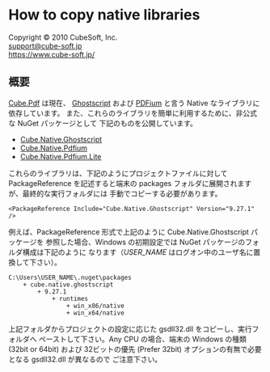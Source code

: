 How to copy native libraries
====

Copyright © 2010 CubeSoft, Inc.  
support@cube-soft.jp  
https://www.cube-soft.jp/

## 概要

[Cube.Pdf](https://github.com/cube-soft/Cube.Pdf) は現在、
[Ghostscript](https://www.ghostscript.com/) および
[PDFium](https://pdfium.googlesource.com/pdfium/) と言う Native なライブラリに依存しています。
また、これらのライブラリを簡単に利用するために、非公式な NuGet パッケージとして
下記のものを公開しています。

* [Cube.Native.Ghostscript](https://www.nuget.org/packages/Cube.Native.Ghostscript)
* [Cube.Native.Pdfium](https://www.nuget.org/packages/Cube.Native.Pdfium)
* [Cube.Native.Pdfium.Lite](https://www.nuget.org/packages/Cube.Native.Pdfium.Lite)

これらのライブラリは、下記のようにプロジェクトファイルに対して PackageReference
を記述すると端末の packages フォルダに展開されますが、最終的な実行フォルダには
手動でコピーする必要があります。

```
<PackageReference Include="Cube.Native.Ghostscript" Version="9.27.1" />
```

例えば、PackageReference 形式で上記のように Cube.Native.Ghostscript パッケージを
参照した場合、Windows の初期設定では NuGet パッケージのフォルダ構成は下記のように
なります（*USER_NAME* はログオン中のユーザ名に置換して下さい）。

```
C:\Users\USER_NAME\.nuget\packages
    + cube.native.ghostscript
        + 9.27.1
            + runtimes
                + win_x86/native
                + win_x64/native
```

上記フォルダからプロジェクトの設定に応じた gsdll32.dll をコピーし、実行フォルダへ
ペーストして下さい。Any CPU の場合、端末の Windows の種類 (32bit or 64bit) および
32ビットの優先 (Prefer 32bit) オプションの有無で必要となる gsdll32.dll が異なるので
ご注意下さい。